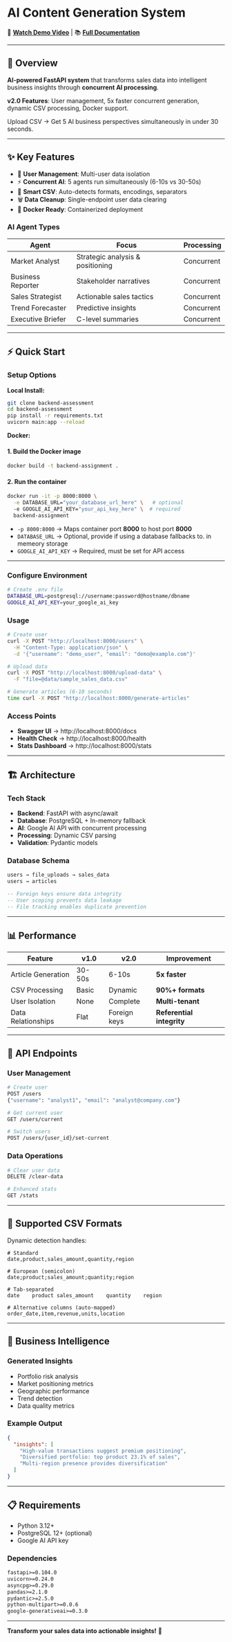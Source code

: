 # AI Content Generation System

🎥 **[Watch Demo Video](https://drive.google.com/file/d/1afHOOP55WrKMq7dWaDviF0OPzIrF7sI3/view?usp=drive_link)** | 📚 **[Full Documentation](PROJECT_DOCUMENTATION.md)**

---

## 🚀 Overview

**AI-powered FastAPI system** that transforms sales data into intelligent business insights through **concurrent AI processing**.

**v2.0 Features**: User management, 5x faster concurrent generation, dynamic CSV processing, Docker support.

Upload CSV → Get 5 AI business perspectives simultaneously in under 30 seconds.

---

## ✨ Key Features

- 👤 **User Management**: Multi-user data isolation
- ⚡ **Concurrent AI**: 5 agents run simultaneously (6-10s vs 30-50s)
- 🧠 **Smart CSV**: Auto-detects formats, encodings, separators
- 🗑️ **Data Cleanup**: Single-endpoint user data clearing
- 🐳 **Docker Ready**: Containerized deployment

### AI Agent Types

| Agent             | Focus                            | Processing |
| ----------------- | -------------------------------- | ---------- |
| Market Analyst    | Strategic analysis & positioning | Concurrent |
| Business Reporter | Stakeholder narratives           | Concurrent |
| Sales Strategist  | Actionable sales tactics         | Concurrent |
| Trend Forecaster  | Predictive insights              | Concurrent |
| Executive Briefer | C-level summaries                | Concurrent |

---

## ⚡ Quick Start

### Setup Options

**Local Install:**

```bash
git clone backend-assessment
cd backend-assessment
pip install -r requirements.txt
uvicorn main:app --reload
```

**Docker:**

#### 1. Build the Docker image

```bash
docker build -t backend-assignment .
```

#### 2. Run the container

```bash
docker run -it -p 8000:8000 \
  -e DATABASE_URL="your_database_url_here" \   # optional
  -e GOOGLE_AI_API_KEY="your_api_key_here" \  # required
  backend-assignment
```

- `-p 8000:8000` → Maps container port **8000** to host port **8000**
- `DATABASE_URL` → Optional, provide if using a database fallbacks to. in memeory storage
- `GOOGLE_AI_API_KEY` → Required, must be set for API access

---

### Configure Environment

```bash
# Create .env file
DATABASE_URL=postgresql://username:password@hostname/dbname
GOOGLE_AI_API_KEY=your_google_ai_key
```

### Usage

```bash
# Create user
curl -X POST "http://localhost:8000/users" \
  -H "Content-Type: application/json" \
  -d '{"username": "demo_user", "email": "demo@example.com"}'

# Upload data
curl -X POST "http://localhost:8000/upload-data" \
  -F "file=@data/sample_sales_data.csv"

# Generate articles (6-10 seconds)
time curl -X POST "http://localhost:8000/generate-articles"
```

### Access Points

- **Swagger UI** → http://localhost:8000/docs
- **Health Check** → http://localhost:8000/health
- **Stats Dashboard** → http://localhost:8000/stats

---

## 🏗️ Architecture

### Tech Stack

- **Backend**: FastAPI with async/await
- **Database**: PostgreSQL + In-memory fallback
- **AI**: Google AI API with concurrent processing
- **Processing**: Dynamic CSV parsing
- **Validation**: Pydantic models

### Database Schema

```sql
users → file_uploads → sales_data
users → articles

-- Foreign keys ensure data integrity
-- User scoping prevents data leakage
-- File tracking enables duplicate prevention
```

---

## 📊 Performance

| Feature            | v1.0   | v2.0         | Improvement               |
| ------------------ | ------ | ------------ | ------------------------- |
| Article Generation | 30-50s | 6-10s        | **5x faster**             |
| CSV Processing     | Basic  | Dynamic      | **90%+ formats**          |
| User Isolation     | None   | Complete     | **Multi-tenant**          |
| Data Relationships | Flat   | Foreign keys | **Referential integrity** |

---

## 🔧 API Endpoints

### User Management

```bash
# Create user
POST /users
{"username": "analyst1", "email": "analyst@company.com"}

# Get current user
GET /users/current

# Switch users
POST /users/{user_id}/set-current
```

### Data Operations

```bash
# Clear user data
DELETE /clear-data

# Enhanced stats
GET /stats
```

---

## 📁 Supported CSV Formats

Dynamic detection handles:

```csv
# Standard
date,product,sales_amount,quantity,region

# European (semicolon)
date;product;sales_amount;quantity;region

# Tab-separated
date	product	sales_amount	quantity	region

# Alternative columns (auto-mapped)
order_date,item,revenue,units,location
```

---

## 🧠 Business Intelligence

### Generated Insights

- Portfolio risk analysis
- Market positioning metrics
- Geographic performance
- Trend detection
- Data quality metrics

### Example Output

```json
{
  "insights": [
    "High-value transactions suggest premium positioning",
    "Diversified portfolio: top product 23.1% of sales",
    "Multi-region presence provides diversification"
  ]
}
```

---

## 📋 Requirements

- Python 3.12+
- PostgreSQL 12+ (optional)
- Google AI API key

### Dependencies

```txt
fastapi>=0.104.0
uvicorn>=0.24.0
asyncpg>=0.29.0
pandas>=2.1.0
pydantic>=2.5.0
python-multipart>=0.0.6
google-generativeai>=0.3.0
```

---

**Transform your sales data into actionable insights!** 🚀
